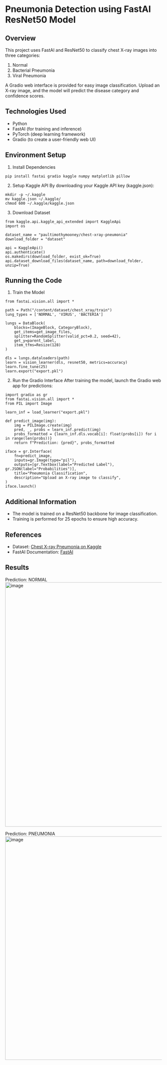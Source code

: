 # Pneumonia Detection using FastAI ResNet50 Model 

## Overview

This project uses FastAI and ResNet50 to classify chest X-ray images into three categories:
1. Normal
2. Bacterial Pneumonia
3. Viral Pneumonia

A Gradio web interface is provided for easy image classification. Upload an X-ray image, and the model will predict the disease category and confidence scores.

## Technologies Used
- Python
- FastAI (for training and inference)
- PyTorch (deep learning framework)
- Gradio (to create a user-friendly web UI)

## Environment Setup
1. Install Dependencies
```
pip install fastai gradio kaggle numpy matplotlib pillow
```
2. Setup Kaggle API
By downloading your Kaggle API key (kaggle.json):
```
mkdir -p ~/.kaggle
mv kaggle.json ~/.kaggle/
chmod 600 ~/.kaggle/kaggle.json
```
3. Download Dataset
```
from kaggle.api.kaggle_api_extended import KaggleApi
import os

dataset_name = "paultimothymooney/chest-xray-pneumonia"
download_folder = "dataset"

api = KaggleApi()
api.authenticate()
os.makedirs(download_folder, exist_ok=True)
api.dataset_download_files(dataset_name, path=download_folder, unzip=True)
```

## Running the Code
1. Train the Model
```
from fastai.vision.all import *

path = Path("/content/dataset/chest_xray/train")
lung_types = ['NORMAL', 'VIRUS', 'BACTERIA']

lungs = DataBlock(
    blocks=(ImageBlock, CategoryBlock),
    get_items=get_image_files,
    splitter=RandomSplitter(valid_pct=0.2, seed=42),
    get_y=parent_label,
    item_tfms=Resize(128)
)

dls = lungs.dataloaders(path)
learn = vision_learner(dls, resnet50, metrics=accuracy)
learn.fine_tune(25)
learn.export("export.pkl")
```

2. Run the Gradio Interface
After training the model, launch the Gradio web app for predictions:
```
import gradio as gr
from fastai.vision.all import *
from PIL import Image

learn_inf = load_learner("export.pkl")

def predict_image(img):
    img = PILImage.create(img)
    pred, _, probs = learn_inf.predict(img)
    probs_formatted = {learn_inf.dls.vocab[i]: float(probs[i]) for i in range(len(probs))}
    return f"Prediction: {pred}", probs_formatted

iface = gr.Interface(
    fn=predict_image,
    inputs=gr.Image(type="pil"),
    outputs=[gr.Textbox(label="Predicted Label"), gr.JSON(label="Probabilities")],
    title="Pneumonia Classification",
    description="Upload an X-ray image to classify",
)
iface.launch()
```

## Additional Information
- The model is trained on a ResNet50 backbone for image classification.
- Training is performed for 25 epochs to ensure high accuracy.

## References
- Dataset: [Chest X-ray Pneumonia on Kaggle](https://www.kaggle.com/datasets/paultimothymooney/chest-xray-pneumonia?resource=download)
- FastAI Documentation: [FastAI](https://docs.fast.ai/)


## Results
Prediction: NORMAL
<img width="785" alt="image" src="https://github.com/user-attachments/assets/7594d0a7-b2bc-48e4-815c-d690aa41a21e" />

Prediction: PNEUMONIA
<img width="718" alt="image" src="https://github.com/user-attachments/assets/74b57186-f1b1-4d88-ae3d-527f9b4a10cb" />

